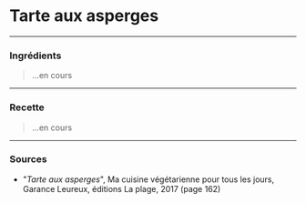 # Tarte aux asperges

---

### Ingrédients

> ...en cours

---

### Recette

> ...en cours

---

### Sources

* "*Tarte aux asperges*", Ma cuisine végétarienne pour tous les jours, Garance Leureux, éditions La plage, 2017 (page 162)
